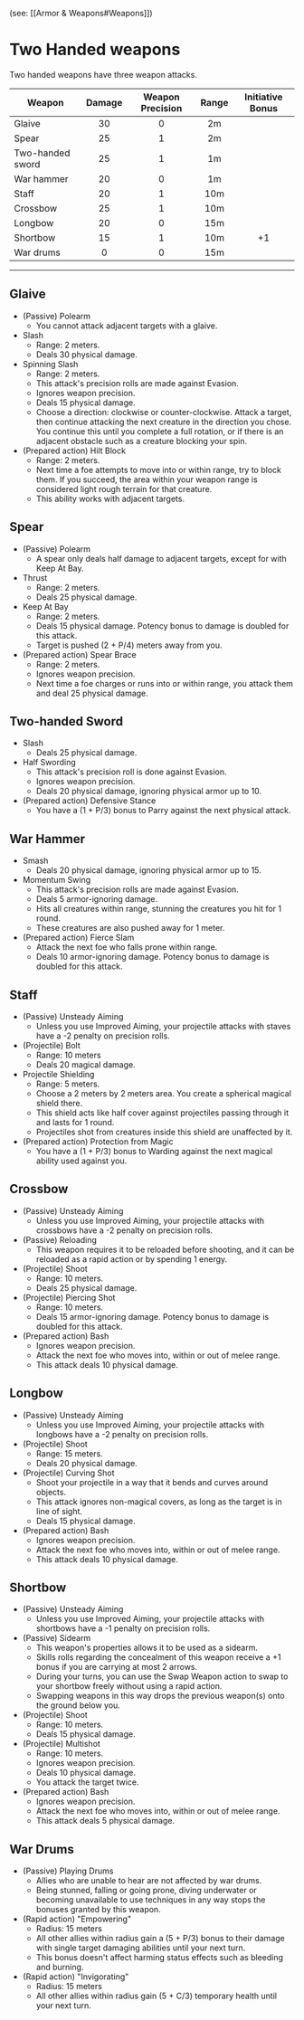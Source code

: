(see: [[Armor & Weapons#Weapons]])

# Two Handed weapons
Two handed weapons have three weapon attacks.

| Weapon           | Damage | Weapon Precision | Range | Initiative Bonus |
| ---------------- | :----: | :--------------: | :---: | :--------------: |
| Glaive           |   30   |        0         |  2m   |                  |
| Spear            |   25   |        1         |  2m   |                  |
| Two-handed sword |   25   |        1         |  1m   |                  |
| War hammer       |   20   |        0         |  1m   |                  |
| Staff            |   20   |        1         |  10m  |                  |
| Crossbow         |   25   |        1         |  10m  |                  |
| Longbow          |   20   |        0         |  15m  |                  |
| Shortbow         |   15   |        1         |  10m  |        +1        |
| War drums        |   0    |        0         |  15m  |                  |

---
## Glaive
+ (Passive) Polearm
	+ You cannot attack adjacent targets with a glaive.
+ Slash
	+ Range: 2 meters.
	+ Deals 30 physical damage.
+ Spinning Slash
	+ Range: 2 meters.
	+ This attack's precision rolls are made against Evasion.
	+ Ignores weapon precision.
	+ Deals 15 physical damage.
	+ Choose a direction: clockwise or counter-clockwise. Attack a target, then continue attacking the next creature in the direction you chose. You continue this until you complete a full rotation, or if there is an adjacent obstacle such as a creature blocking your spin.
+ (Prepared action) Hilt Block
	+ Range: 2 meters.
	+ Next time a foe attempts to move into or within range, try to block them. If you succeed, the area within your weapon range is considered light rough terrain for that creature. 
	+ This ability works with adjacent targets.

## Spear
+ (Passive) Polearm
	+ A spear only deals half damage to adjacent targets, except for with Keep At Bay.
+ Thrust
	+ Range: 2 meters.
	+ Deals 25 physical damage.
+ Keep At Bay
	+ Range: 2 meters.
	+ Deals 15 physical damage. Potency bonus to damage is doubled for this attack. 
	+ Target is pushed (2 + P/4) meters away from you.
+ (Prepared action) Spear Brace
	+ Range: 2 meters.
	+ Ignores weapon precision.
	+ Next time a foe charges or runs into or within range, you attack them and deal 25 physical damage.

## Two-handed Sword
+ Slash
	+ Deals 25 physical damage.
+ Half Swording
	+ This attack's precision roll is done against Evasion.
	+ Ignores weapon precision.
	+ Deals 20 physical damage, ignoring physical armor up to 10.
+ (Prepared action) Defensive Stance
	+ You have a (1 + P/3) bonus to Parry against the next physical attack.

## War Hammer
+ Smash
	+ Deals 20 physical damage, ignoring physical armor up to 15.
+ Momentum Swing
	+ This attack's precision rolls are made against Evasion.
	+ Deals 5 armor-ignoring damage.
	+ Hits all creatures within range, stunning the creatures you hit for 1 round.
	+ These creatures are also pushed away for 1 meter.
+ (Prepared action) Fierce Slam 
	+ Attack the next foe who falls prone within range. 
	+ Deals 10 armor-ignoring damage. Potency bonus to damage is doubled for this attack.

## Staff
+ (Passive) Unsteady Aiming
	+ Unless you use Improved Aiming, your projectile attacks with staves have a -2 penalty on precision rolls. 
+ (Projectile) Bolt
	+ Range: 10 meters
	+ Deals 20 magical damage. 
+ Projectile Shielding
	+ Range: 5 meters.
	+ Choose a 2 meters by 2 meters area. You create a spherical magical shield there.
	+ This shield acts like half cover against projectiles passing through it and lasts for 1 round.
	+ Projectiles shot from creatures inside this shield are unaffected by it. 
+ (Prepared action) Protection from Magic
	+ You have a (1 + P/3) bonus to Warding against the next magical ability used against you.

## Crossbow
+ (Passive) Unsteady Aiming
	+ Unless you use Improved Aiming, your projectile attacks with crossbows have a -2 penalty on precision rolls. 
+ (Passive) Reloading
	+ This weapon requires it to be reloaded before shooting, and it can be reloaded as a rapid action or by spending 1 energy.
+ (Projectile) Shoot
	+ Range: 10 meters.
	+ Deals 25 physical damage.
+ (Projectile) Piercing Shot
	+ Range: 10 meters.
	+ Deals 15 armor-ignoring damage. Potency bonus to damage is doubled for this attack. 
+ (Prepared action) Bash
	+ Ignores weapon precision.
	+ Attack the next foe who moves into, within or out of melee range.
	+ This attack deals 10 physical damage.

## Longbow
+ (Passive) Unsteady Aiming
	+ Unless you use Improved Aiming, your projectile attacks with longbows have a -2 penalty on precision rolls. 
+ (Projectile) Shoot
	+ Range: 15 meters.
	+ Deals 20 physical damage.
+ (Projectile) Curving Shot
	+ Shoot your projectile in a way that it bends and curves around objects.
	+ This attack ignores non-magical covers, as long as the target is in line of sight.
	+ Deals 15 physical damage.
+ (Prepared action) Bash
	+ Ignores weapon precision.
	+ Attack the next foe who moves into, within or out of melee range.
	+ This attack deals 10 physical damage.

## Shortbow
+ (Passive) Unsteady Aiming
	+ Unless you use Improved Aiming, your projectile attacks with shortbows have a -1 penalty on precision rolls. 
+ (Passive) Sidearm
	+ This weapon's properties allows it to be used as a sidearm.
	+ Skills rolls regarding the concealment of this weapon receive a +1 bonus if you are carrying at most 2 arrows.
	+ During your turns, you can use the Swap Weapon action to swap to your shortbow freely without using a rapid action. 
	+ Swapping weapons in this way drops the previous weapon(s) onto the ground below you.
+ (Projectile) Shoot
	+ Range: 10 meters.
	+ Deals 15 physical damage.
+ (Projectile) Multishot
	+ Range: 10 meters.
	+ Ignores weapon precision.
	+ Deals 10 physical damage.
	+ You attack the target twice.
+ (Prepared action) Bash
	+ Ignores weapon precision.
	+ Attack the next foe who moves into, within or out of melee range.
	+ This attack deals 5 physical damage.

## War Drums
+ (Passive) Playing Drums
	+ Allies who are unable to hear are not affected by war drums. 
	+ Being stunned, falling or going prone, diving underwater or becoming unavailable to use techniques in any way stops the bonuses granted by this weapon. 
+ (Rapid action) "Empowering"
	+ Radius: 15 meters
	+ All other allies within radius gain a (5 + P/3) bonus to their damage with single target damaging abilities until your next turn. 
	+ This bonus doesn't affect harming status effects such as bleeding and burning.
+ (Rapid action) "Invigorating"
	+ Radius: 15 meters
	+ All other allies within radius gain (5 + C/3) temporary health until your next turn.
